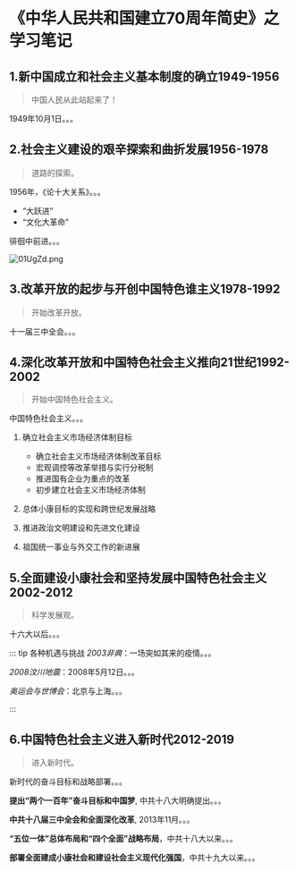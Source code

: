 # 《中华人民共和国建立70周年简史》之学习笔记

## 1.新中国成立和社会主义基本制度的确立1949-1956

> 中国人民从此站起来了！

1949年10月1日。。。

## 2.社会主义建设的艰辛探索和曲折发展1956-1978

> 道路的探索。

1956年，《论十大关系》。。。

- “大跃进”
- “文化大革命”

徘徊中前进。。。

![01UgZd.png](https://s1.ax1x.com/2020/10/03/01UgZd.png)

## 3.改革开放的起步与开创中国特色谁主义1978-1992

> 开始改革开放。
 
十一届三中全会。。。

## 4.深化改革开放和中国特色社会主义推向21世纪1992-2002

> 开始中国特色社会主义。

中国特色社会主义。。。

1. 确立社会主义市场经济体制目标
   - 确立社会主义市场经济体制改革目标
   - 宏观调控等改革举措与实行分税制
   - 推进国有企业为重点的改革
   - 初步建立社会主义市场经济体制

2. 总体小康目标的实现和跨世纪发展战略
   
3. 推进政治文明建设和先进文化建设
   
4. 祖国统一事业与外交工作的新进展

  
## 5.全面建设小康社会和坚持发展中国特色社会主义2002-2012

> 科学发展观。

十六大以后。。。

::: tip 各种机遇与挑战
*2003非典*：一场突如其来的疫情。。。

*2008汶川地震*：2008年5月12日。。。

*奥运会与世博会*：北京与上海。。。

:::

## 6.中国特色社会主义进入新时代2012-2019

> 进入新时代。

新时代的奋斗目标和战略部署。。。

**提出“两个一百年”奋斗目标和中国梦**, 中共十八大明确提出。。。

**中共十八届三中全会和全面深化改革**, 2013年11月。。。

**“五位一体”总体布局和“四个全面”战略布局**，中共十八大以来。。。

**部署全面建成小康社会和建设社会主义现代化强国**，中共十九大以来。。。
